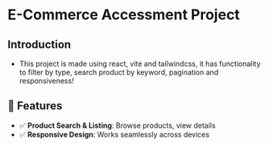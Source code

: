# E-Commerce Accessment Project

## Introduction
- This project is made using react, vite and tailwindcss, it has functionality to filter by type, search product by keyword, pagination and responsiveness!

## 🧾 Features

- ✅ **Product Search & Listing**: Browse products, view details
- ✅ **Responsive Design**: Works seamlessly across devices